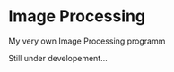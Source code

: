 <html>
  <h1>
    Image Processing
  </h1>
  <p>My very own Image Processing programm</p>
  <p>Still under developement...</p>
</html>

